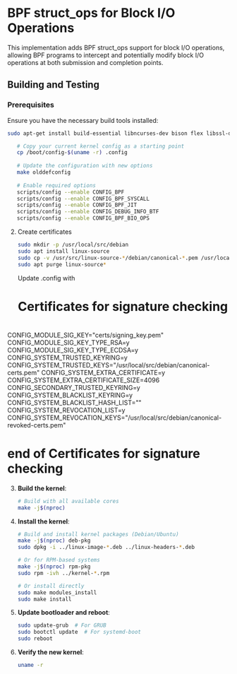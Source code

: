 
# BPF struct_ops for Block I/O Operations

This implementation adds BPF struct_ops support for block I/O operations, allowing BPF programs to intercept and potentially modify block I/O operations at both submission and completion points.

## Building and Testing

### Prerequisites

Ensure you have the necessary build tools installed:

```bash
sudo apt-get install build-essential libncurses-dev bison flex libssl-dev libelf-dev bc
```

```bash
   # Copy your current kernel config as a starting point
   cp /boot/config-$(uname -r) .config
   
   # Update the configuration with new options
   make olddefconfig
   
   # Enable required options
   scripts/config --enable CONFIG_BPF
   scripts/config --enable CONFIG_BPF_SYSCALL
   scripts/config --enable CONFIG_BPF_JIT
   scripts/config --enable CONFIG_DEBUG_INFO_BTF
   scripts/config --enable CONFIG_BPF_BIO_OPS
   ```
2. Create certificates
   ```bash
   sudo mkdir -p /usr/local/src/debian
   sudo apt install linux-source
   sudo cp -v /usr/src/linux-source-*/debian/canonical-*.pem /usr/local/src/debian/
   sudo apt purge linux-source*
   ```

   Update .config with
   # Certificates for signature checking
#
CONFIG_MODULE_SIG_KEY="certs/signing_key.pem"
CONFIG_MODULE_SIG_KEY_TYPE_RSA=y
CONFIG_MODULE_SIG_KEY_TYPE_ECDSA=y
CONFIG_SYSTEM_TRUSTED_KEYRING=y
CONFIG_SYSTEM_TRUSTED_KEYS="/usr/local/src/debian/canonical-certs.pem"
CONFIG_SYSTEM_EXTRA_CERTIFICATE=y
CONFIG_SYSTEM_EXTRA_CERTIFICATE_SIZE=4096
CONFIG_SECONDARY_TRUSTED_KEYRING=y
CONFIG_SYSTEM_BLACKLIST_KEYRING=y
CONFIG_SYSTEM_BLACKLIST_HASH_LIST=""
CONFIG_SYSTEM_REVOCATION_LIST=y
CONFIG_SYSTEM_REVOCATION_KEYS="/usr/local/src/debian/canonical-revoked-certs.pem"
# end of Certificates for signature checking

3. **Build the kernel**:
   ```bash
   # Build with all available cores
   make -j$(nproc)
   ```

4. **Install the kernel**:
   ```bash
   # Build and install kernel packages (Debian/Ubuntu)
   make -j$(nproc) deb-pkg
   sudo dpkg -i ../linux-image-*.deb ../linux-headers-*.deb
   
   # Or for RPM-based systems
   make -j$(nproc) rpm-pkg
   sudo rpm -ivh ../kernel-*.rpm
   
   # Or install directly
   sudo make modules_install
   sudo make install
   ```

5. **Update bootloader and reboot**:
   ```bash
   sudo update-grub  # For GRUB
   sudo bootctl update  # For systemd-boot
   sudo reboot
   ```

6. **Verify the new kernel**:
   ```bash
   uname -r
   ```
